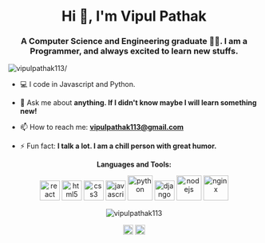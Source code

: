 <h1 align="center">Hi 👋, I'm Vipul Pathak</h1>
<h3 align="center"> A Computer Science and Engineering graduate 🧑‍🎓. I am a Programmer, and always excited to learn new stuffs.</h3>
<p align="left"> <img src=https://komarev.com/ghpvc/?username=vipulpathak113 alt=vipulpathak113/> </p>

- 💻 I code in Javascript and Python.

- 💬 Ask me about **anything. If I didn't know maybe I will learn something new!**

- 📫 How to reach me: **vipulpathak113@gmail.com**

- ⚡ Fun fact: **I talk a lot. I am a chill person with great humor.**

<p align="center"><strong>Languages and Tools:</strong></p>

<p align="center"><img src=https://konpa.github.io/devicon/devicon.git/icons/react/react-original-wordmark.svg alt=react width="40" height="40"/> 
   <img src=https://konpa.github.io/devicon/devicon.git/icons/html5/html5-original-wordmark.svg alt=html5 width="40" height="40"/>
  <img src=https://konpa.github.io/devicon/devicon.git/icons/css3/css3-original-wordmark.svg alt=css3 width="40" height="40"/>
  <img src=https://konpa.github.io/devicon/devicon.git/icons/javascript/javascript-original.svg alt=javascript width="40" height="40"/>
  <img src=https://konpa.github.io/devicon/devicon.git/icons/python/python-original-wordmark.svg alt=python width="50" height="50"/>
  <img src=https://konpa.github.io/devicon/devicon.git/icons/django/django-original.svg alt=django width="40" height="40"/>
  <img src=https://konpa.github.io/devicon/devicon.git/icons/nodejs/nodejs-original-wordmark.svg alt=nodejs width="50" height="50"/>
  <img src=https://konpa.github.io/devicon/devicon.git/icons/nginx/nginx-original.svg alt=nginx width="50" height="50"/></p><p align="center"> <img src=https://github-readme-stats.vercel.app/api?username=vipulpathak113&show_icons=true alt=vipulpathak113 /> </p>

<p align="center">
<a href=https://linkedin.com/in/vipul-pathak-798150ba target="blank"><img align="center" src=https://cdn.jsdelivr.net/npm/simple-icons@3.0.1/icons/linkedin.svg alt="vipul-pathak-798150ba" height="20" width="20" /></a>
<a href=https://stackoverflow.com/users/11318137/vipul-pathak target="blank"><img align="center" src=https://cdn.jsdelivr.net/npm/simple-icons@3.0.1/icons/stackoverflow.svg alt="users/11318137/vipul-pathak" height="20" width="20" /></a>
</p>
